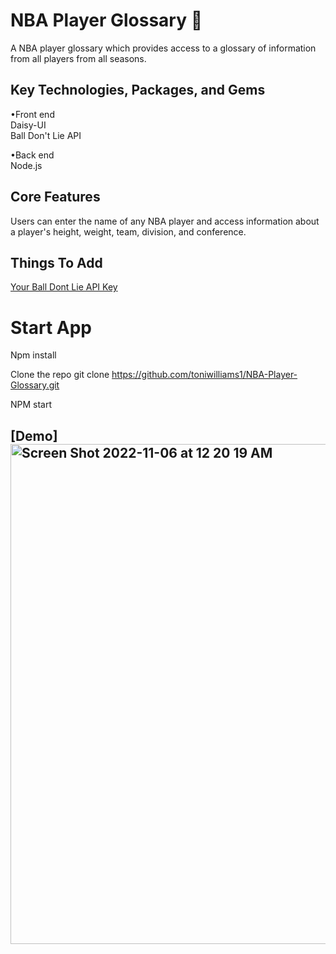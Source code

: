 # NBA Player Glossary  🏀
 
A NBA player glossary which provides access to a glossary of information from all players from all seasons.

## Key Technologies, Packages, and Gems

•Front end <br>
Daisy-UI <br>
Ball Don't Lie API

•Back end <br>
Node.js 

## Core Features

Users can enter the name of any NBA player and access information about a player's height, weight, team, division, and conference.

## Things To Add

[Your Ball Dont Lie API Key](https://www.balldontlie.io/#players)

# Start App

Npm install

Clone the repo git clone https://github.com/toniwilliams1/NBA-Player-Glossary.git

NPM start

## [Demo]<img width="800" alt="Screen Shot 2022-11-06 at 12 20 19 AM" src="https://user-images.githubusercontent.com/100317017/200154003-f24573ce-db07-4128-a2d3-ff25c49695d7.png">









